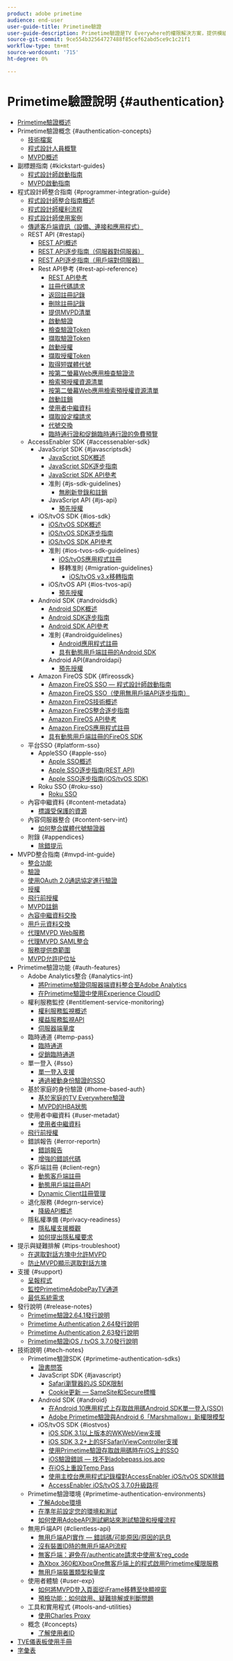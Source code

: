 ```yaml
---
product: adobe primetime
audience: end-user
user-guide-title: Primetime驗證
user-guide-description: Primetime驗證是TV Everywhere的權限解決方案，提供模組化架構，以判斷要求存取資源的人是否有權使用資源。
source-git-commit: 9ce554b32564727488f85cef62abd5ce9c1c21f1
workflow-type: tm+mt
source-wordcount: '715'
ht-degree: 0%

---
```



# Primetime驗證說明 {#authentication}

+ [Primetime驗證概述](home.md)
+ Primetime驗證概念 {#authentication-concepts}
   + [技術檔案](technical-paper.md)
   + [程式設計人員概覽](programmer-overview.md)
   + [MVPD概述](mvpd-overview.md)
+ 副標題指南 {#kickstart-guides}
   + [程式設計師啟動指南](programmer-kickstart-guide.md)
   + [MVPD啟動指南](mvpd-kickstart-guide.md)
+ 程式設計師整合指南 {#programmer-integration-guide}
   + [程式設計師整合指南概述](programmer-integration-guide-overview.md)
   + [程式設計師權利流程](entitlement-flow.md)
   + [程式設計師使用案例](programmer-use-cases.md)
   + [傳遞客戶端資訊（設備、連接和應用程式）](passing-client-information-device-connection-and-application.md)
   + REST API {#restapi}
      + [REST API概述](rest-api-overview.md)
      + [REST API逐步指南（伺服器對伺服器）](rest-api-cookbook-servertoserver.md)
      + [REST API逐步指南（用戶端對伺服器）](rest-api-cookbook-clienttoserver.md)
      + Rest API參考 {#rest-api-reference}
         + [REST API參考](rest-api-reference.md)
         + [註冊代碼請求](registration-code-request.md)
         + [返回註冊記錄](return-registration-record.md)
         + [刪除註冊記錄](delete-registration-record.md)
         + [提供MVPD清單](provide-mvpd-list.md)
         + [啟動驗證](initiate-authentication.md)
         + [檢查驗證Token](check-authentication-token.md)
         + [擷取驗證Token](retrieve-authentication-token.md)
         + [啟動授權](initiate-authorization.md)
         + [擷取授權Token](retrieve-authorization-token.md)
         + [取得短媒體代號](obtain-short-media-token.md)
         + [按第二螢幕Web應用檢查驗證流](check-authentication-flow-by-second-screen-web-app.md)
         + [檢索預授權資源清單](retrieve-list-of-preauthorized-resources.md)
         + [按第二螢幕Web應用檢索預授權資源清單](retrieve-list-of-preauthorized-resources-by-second-screen-web-app.md)
         + [啟動註銷](initiate-logout.md)
         + [使用者中繼資料](user-metadata.md)
         + [擷取設定檔請求](retrieve-profilerequest.md)
         + [代號交換](token-exchange.md)
         + [臨時通行證和促銷臨時通行證的免費預覽](free-preview-for-temp-pass-and-promotional-temp-pass.md)
   + AccessEnabler SDK {#accessenabler-sdk}
      + JavaScript SDK {#javascriptsdk}
         + [JavaScript SDK概述](javascript-sdk-overview.md)
         + [JavaScript SDK逐步指南](javascript-sdk-cookbook.md)
         + [JavaScript SDK API參考](javascript-sdk-api-reference.md)
         + 准則 {#js-sdk-guidelines}
            + [無刷新登錄和註銷](refreshless-login-and-logout.md)
         + JavaScript API {#js-api}
            + [預先授權](js-preauthorize.md)
      + iOS/tvOS SDK {#ios-sdk}
         + [iOS/tvOS SDK概述](iostvos-sdk-overview.md)
         + [iOS/tvOS SDK逐步指南](iostvos-sdk-cookbook.md)
         + [iOS/tvOS SDK API參考](iostvos-sdk-api-reference.md)
         + 准則 {#ios-tvos-sdk-guidelines}
            + [iOS/tvOS應用程式註冊](iostvos-application-registration.md)
            + 移轉准則 {#migration-guidelines}
               + [iOS/tvOS v3.x移轉指南](iostvos-v3x-migration-guide.md)
         + iOS/tvOS API {#ios-tvos-api}
            + [預先授權](preauthorize.md)
      + Android SDK {#androidsdk}
         + [Android SDK概述](android-sdk-overview.md)
         + [Android SDK逐步指南](android-sdk-cookbook.md)
         + [Android SDK API參考](android-sdk-api-reference.md)
         + 准則 {#androidguidelines}
            + [Android應用程式註冊](android-application-registration.md)
            + [具有動態用戶端註冊的Android SDK](android-sdk-with-dynamic-client-registration.md)
         + Android API{#androidapi}
            + [預先授權](preauthorize-android.md)
      + Amazon FireOS SDK {#fireossdk}
         + [Amazon FireOS SSO — 程式設計師啟動指南](amazon-firetv-sso-programmer-kickoff-guide.md)
         + [Amazon FireOS SSO（使用無用戶端API逐步指南）](amazon-fireos-sso-using-clientless-api-cookbook.md)
         + [Amazon FireOS技術概述](amazon-fireos-technical-overview.md)
         + [Amazon FireOS整合逐步指南](amazon-fireos-integration-cookbook.md)
         + [Amazon FireOS API參考](amazon-fireos-native-client-api-reference.md)
         + [Amazon FireOS應用程式註冊](amazon-fireos-application-registration.md)
         + [具有動態用戶端註冊的FireOS SDK](fireos-sdk-with-dynamic-client-registration.md)
   + 平台SSO {#platform-sso}
      + AppleSSO {#apple-sso}
         + [Apple SSO概述](apple-sso-overview.md)
         + [Apple SSO逐步指南(REST API)](apple-sso-cookbook-rest-api.md)
         + [Apple SSO逐步指南(iOS/tvOS SDK)](apple-sso-cookbook-iostvos-sdk.md)
      + Roku SSO {#roku-sso}
         + [Roku SSO](roku-sso-overview.md)
   + 內容中繼資料 {#content-metadata}
      + [標識受保護的資源](identify-protected-resources.md)
   + 內容伺服器整合 {#content-serv-int}
      + [如何整合媒體代號驗證器](media-token-verifier-int.md)
   + 附錄 {#appendices}
      + [除錯提示](appendix-b-debugging-tips.md)
+ MVPD整合指南 {#mvpd-int-guide}
   + [整合功能](mvpd-integr-features.md)
   + [驗證](authn-usecase.md)
   + [使用OAuth 2.0通訊協定進行驗證](authn-oauth2-protocol.md)
   + [授權](authz-usecase.md)
   + [飛行前授權](mvpd-preflight-authz.md)
   + [MVPD註銷](usecase-mvpd-logout.md)
   + [內容中繼資料交換](mvpd-content-metadata-exchange.md)
   + [用戶元資料交換](mvpd-user-metadata-exchng.md)
   + [代理MVPD Web服務](proxy-mvpd-webserv.md)
   + [代理MVPD SAML整合](proxy-mvpd-saml-int.md)
   + [服務提供商範圍](serv-provider-scoping.md)
   + [MVPD允許IP位址](mvpd-listing-ip-addres.md)
+ Primetime驗證功能 {#auth-features}
   + Adobe Analytics整合 {#analytics-int}
      + [將Primetime驗證伺服器端資料整合至Adobe Analytics](integrate-authn-servr-data-analytics.md)
      + [在Primetime驗證中使用Experience CloudID](exp-cloud-id-authn.md)
   + 權利服務監控 {#entitlement-service-monitoring}
      + [權利服務監視概述](entitlement-service-monitoring-overview.md)
      + [權益服務監視API](entitlement-service-monitoring-api.md)
      + [伺服器端量度](understanding-serverside-metrics.md)
   + 臨時通道 {#temp-pass}
      + [臨時通道](temp-pass.md)
      + [促銷臨時通道](promotional-temp-pass.md)
   + 單一登入 {#sso}
      + [單一登入支援](sso-support.md)
      + [通過被動身份驗證的SSO](sso-passive-authn.md)
   + 基於家庭的身份驗證 {#home-based-auth}
      + [基於家庭的TV Everywhere驗證](home-based-authn-tve.md)
      + [MVPD的HBA狀態](hba-status-mvpds.md)
   + 使用者中繼資料 {#user-metadat}
      + [使用者中繼資料](user-metadata-feature.md)
   + [飛行前授權](preflight-authz.md)
   + 錯誤報告 {#error-reportn}
      + [錯誤報告](error-reporting.md)
      + [增強的錯誤代碼](enhanced-error-codes.md)
   + 客戶端註冊 {#client-regn}
      + [動態客戶端註冊](dynamic-client-registration.md)
      + [動態用戶端註冊API](dynamic-client-registration-api.md)
      + [Dynamic Client註冊管理](dynamic-client-registration-management.md)
   + 退化服務 {#degrn-service}
      + [降級API概述](degradation-api-overview.md)
   + 隱私權準備 {#privacy-readiness}
      + [隱私權支援概觀](privacy-supp-overview.md)
      + [如何提出隱私權要求](make-privacy-req.md)
+ 提示與疑難排解 {#tips-troubleshoot}
   + [在選取對話方塊中允許MVPD](allow-mvpd-selectn-dialog.md)
   + [防止MVPD顯示選取對話方塊](prevent-mvpd-selectn-dialog.md)
+ 支援 {#support}
   + [呈報程式](escalation-procedures.md)
   + [監控PrimetimeAdobePayTV通道](monitoring-adobe-pay-tv-pass.md)
   + [最低系統需求](minimum-system-requirements.md)
+ 發行說明 {#release-notes}
   + [Primetime驗證2.64.1發行說明](auth-rn-2641.md)
   + [Primetime Authentication 2.64發行說明](auth-rn-264.md)
   + [Primetime Authentication 2.63發行說明](auth-rn-263.md)
   + [Primetime驗證iOS / tvOS 3.7.0發行說明](authn-rn-ios-tvos-370.md)
+ 技術說明 {#tech-notes}
   + Primetime驗證SDK {#primetime-authentication-sdks}
      + [證書問答](certificates-qa.md)
      + JavaScript SDK {#javascript}
         + [Safari瀏覽器的JS SDK限制](js-sdk-limitations-for-safari-browser.md)
         + [Cookie更新 — SameSite和Secure標幟](cookies-updates--samesite-and-secure-flags.md)
      + Android SDK {#android}
         + [在Android 10應用程式上存取啟用碼Android SDK單一登入(SSO)](access-enabler-android-sdk-single-signon-sso-on-android-10-devices.md)
         + [Adobe Primetime驗證與Android 6「Marshmallow」新權限模型](adobe-primetime-authentication-and-the-android-6-marshmallow-new-permissions-model.md)
      + iOS/tvOS SDK {#iostvos}
         + [iOS SDK 3.1以上版本的WKWebView支援](wkwebview-support-on-ios-sdk-31.md)
         + [iOS SDK 3.2+上的SFSafariViewController支援](sfsafariviewcontroller-support-on-ios-sdk-32.md)
         + [使用Primetime驗證存取啟用碼時在iOS上的SSO](sso-on-ios-when-using-the-primetime-authentication-access-enabler.md)
         + [iOS驗證錯誤 — 找不到adobepass.ios.app](ios-authentication-error-adobepassiosapp-cannot-be-found.md)
         + [在iOS上重設Temp Pass](reset-temp-pass-on-ios.md)
         + [使用主控台應用程式記錄檔對AccessEnabler iOS/tvOS SDK除錯](debugging-the-accessenabler-iostvos-sdk-using-console-app-logs.md)
         + [AccessEnabler iOS/tvOS 3.7.0升級路徑](accessenabler-iostvos-370-upgrade-path.md)
   + Primetime驗證環境 {#primetime-authentication-environments}
      + [了解Adobe環境](understanding-the-adobe-environments.md)
      + [在準年前設定您的環境和測試](setting-up-your-environment-and-testing-in-prequal.md)
      + [如何使用AdobeAPI測試網站來測試驗證和授權流程](test-authn-authz-flows-using-adobes-api-test-site.md)
   + 無用戶端API {#clientless-api}
      + [無用戶端API實作 — 錯誤碼/可能原因/原因的訊息](clientless-api-implementation-error-codes--messages-with-probable-reason--cause.md)
      + [沒有裝置ID時的無用戶端API流程](clientless-api-flow-in-the-absence-of-device-id.md)
      + [無客戶端：避免在/authenticate請求中使用&#39;&amp;&#39;reg_code](clientless-avoid-using-reg-code-in-authenticate-request.md)
      + [為Xbox 360和XboxOne無客戶端上的程式啟用Primetime權限服務](enabling-primetime-entitlement-services-for-a-programmer-on-xbox-360-and-xboxone-clientless-solution.md)
      + [無用戶端裝置類型和量度](benefits-of-using-the-clientless-devicetype-parameter-in-pass-metrics.md)
   + 使用者體驗 {#user-exp}
      + [如何將MVPD登入頁面從iFrame移轉至快顯視窗](migr-mvpd-login-iframe-popup.md)
      + [預檢功能：如何啟用、疑難排解或判斷問題](preflight-feature.md)
   + 工具和實用程式 {#tools-and-utilities}
      + [使用Charles Proxy](using-charles-proxy.md)
   + 概念 {#concepts}
      + [了解使用者ID](understanding-user-ids.md)
+ [TVE儀表板使用手冊](tve-dashboard-user-guide.md)
+ [字彙表](glossary.md)
